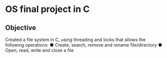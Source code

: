 # OS final project in C
## Objective
Created a file system in C, using threading and locks that allows the following operations:
● Create, search, remove and rename file/directory
● Open, read, write and close a file
